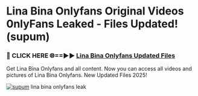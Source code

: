 # Lina Bina Onlyfans Original Videos 0nlyFans Leaked - Files Updated! (supum)

<h3>🔴 CLICK HERE 🌐==►► <a href="https://tinyurl.com/ms9xzufz" rel="nofollow">Lina Bina Onlyfans Updated Files</a></h3>

Get Lina Bina Onlyfans and all content. Now you can access all videos and pictures of Lina Bina Onlyfans. New Updated Files 2025!

[![supum](https://i.imgur.com/PQ7UWWw.gif)](https://tinyurl.com/ms9xzufz)
lina bina onlyfans leak